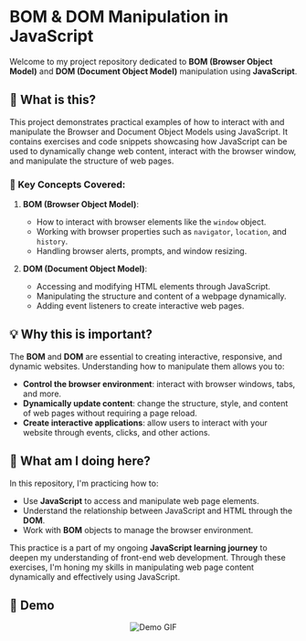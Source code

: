 # BOM & DOM Manipulation in JavaScript

Welcome to my project repository dedicated to **BOM (Browser Object Model)** and **DOM (Document Object Model)** manipulation using **JavaScript**.

## 📖 What is this?

This project demonstrates practical examples of how to interact with and manipulate the Browser and Document Object Models using JavaScript. It contains exercises and code snippets showcasing how JavaScript can be used to dynamically change web content, interact with the browser window, and manipulate the structure of web pages.

### 🌟 Key Concepts Covered:

1. **BOM (Browser Object Model)**:
   - How to interact with browser elements like the `window` object.
   - Working with browser properties such as `navigator`, `location`, and `history`.
   - Handling browser alerts, prompts, and window resizing.

2. **DOM (Document Object Model)**:
   - Accessing and modifying HTML elements through JavaScript.
   - Manipulating the structure and content of a webpage dynamically.
   - Adding event listeners to create interactive web pages.

## 💡 Why this is important?

The **BOM** and **DOM** are essential to creating interactive, responsive, and dynamic websites. Understanding how to manipulate them allows you to:
- **Control the browser environment**: interact with browser windows, tabs, and more.
- **Dynamically update content**: change the structure, style, and content of web pages without requiring a page reload.
- **Create interactive applications**: allow users to interact with your website through events, clicks, and other actions.

## 🚀 What am I doing here?

In this repository, I'm practicing how to:
- Use **JavaScript** to access and manipulate web page elements.
- Understand the relationship between JavaScript and HTML through the **DOM**.
- Work with **BOM** objects to manage the browser environment.

This practice is a part of my ongoing **JavaScript learning journey** to deepen my understanding of front-end web development. Through these exercises, I'm honing my skills in manipulating web page content dynamically and effectively using JavaScript.

## 🎥 Demo

<div align="center">
  <img src="./img/d1.gif" alt="Demo GIF">
</div>

